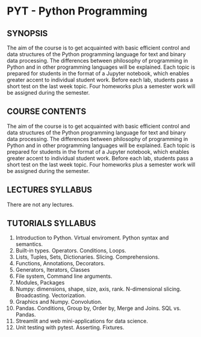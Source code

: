 # PYT -  Python Programming

## SYNOPSIS
The aim of the course is to get acquainted with basic efficient control and data structures of the Python programming language for text and binary data processing. The differences between philosophy of programming in Python and in other programming languages will be explained. Each topic is prepared for students in the format of a Jupyter notebook, which enables greater accent to individual student work. Before each lab, students pass a short test on the last week topic. Four homeworks plus a semester work will be assigned during the semester.

## COURSE CONTENTS
The aim of the course is to get acquainted with basic efficient control and data structures of the Python programming language for text and binary data processing. The differences between philosophy of programming in Python and in other programming languages will be explained. Each topic is prepared for students in the format of a Jupyter notebook, which enables greater accent to individual student work. Before each lab, students pass a short test on the last week topic. Four homeworks plus a semester work will be assigned during the semester.

## LECTURES SYLLABUS
There are not any lectures.

## TUTORIALS SYLLABUS
1. Introduction to Python. Virtual enviroment. Python syntax and semantics.
2. Built-in types. Operators. Conditions, Loops.
3. Lists, Tuples, Sets, Dictionaries. Slicing. Comprehensions.
4. Functions, Annotations, Decorators.
5. Generators, Iterators, Classes
6. File system, Command line arguments.
7. Modules, Packages
8. Numpy: dimensions, shape, size, axis, rank. N-dimensional slicing. Broadcasting. Vectorization.
9. Graphics and Numpy. Convolution.
10. Pandas. Conditions, Group by, Order by, Merge and Joins. SQL vs. Pandas.
11. Streamlit and web mini-applications for data science.
12. Unit testing with pytest. Asserting. Fixtures.